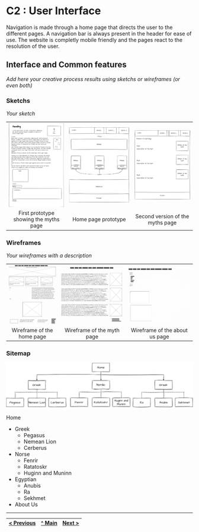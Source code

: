 # C2 : User Interface

Navigation is made through a home page that directs the user to the different pages. A navigation bar is always present in the header for ease of use. The website is completly mobile friendly and the pages react to the resolution of the user.

## Interface and Common features
_Add here your creative process results using sketchs or wireframes (or even both)_

### Sketchs

_Your sketch_

| | | |
:---: | :---: | :---: 
![An alternative description](images/Prototype1.png) | ![An alternative description](images/prototype2.png) | ![An alternative description](images/prototype3.png)
First prototype showing the myths page|  Home page prototype | Second version of the myths page



### Wireframes

_Your wireframes with a description_  

| | | |
:---: | :---: | :---: 
![An alternative description](images/wareframe1.png) | ![An alternative description](images/wareframe2.png) | ![An alternative description](images/wareframe3.png) 
Wireframe of the home page | Wireframe of the myth page | Wireframe of the about us page


### Sitemap

![An alternative description](images/sitemap.jpg)  

Home
- Greek
	- Pegasus
	- Nemean Lion
	- Cerberus
- Norse
	- Fenrir
	- Ratatoskr
	- Huginn and Muninn
- Egyptian
	- Anubis
	- Ra
	- Sekhmet
- About Us



---
[< Previous](c1.md) | [^ Main](../../../) | [Next >](c3.md)
:--- | :---: | ---: 
